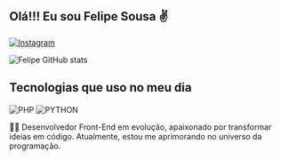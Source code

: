 ## Olá!!! Eu sou Felipe Sousa ✌️

[![Instagram](https://img.shields.io/badge/Instagram-E4405F?style=for-the-badge&logo=instagram&logoColor=white)](https://www.instagram.com/fstreetsousa)

![Felipe GitHub stats](https://github-readme-stats.vercel.app/api?username=DEVFSOUSA&show_icons=true&theme=dracula)

## Tecnologias que uso no meu dia


 <img align="center" alt="PHP" src="https://img.shields.io/badge/PHP-777BB4?style=for-the-badge&logo=php&logoColor=white"> <img align="center" alt="PYTHON" src="https://img.shields.io/badge/Python-3776AB?style=for-the-badge&logo=python&logoColor=white">



<div>

👨‍💻 Desenvolvedor Front-End em evolução, apaixonado por transformar ideias em código. Atualmente, estou me aprimorando no universo da programação.

